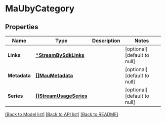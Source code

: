 # MaUbyCategory

## Properties
Name | Type | Description | Notes
------------ | ------------- | ------------- | -------------
**Links** | [***StreamBySdkLinks**](StreamBySDKLinks.md) |  | [optional] [default to null]
**Metadata** | [**[]MauMetadata**](MAUMetadata.md) |  | [optional] [default to null]
**Series** | [**[]StreamUsageSeries**](StreamUsageSeries.md) |  | [optional] [default to null]

[[Back to Model list]](../README.md#documentation-for-models) [[Back to API list]](../README.md#documentation-for-api-endpoints) [[Back to README]](../README.md)


